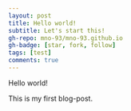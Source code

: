 ```yaml
---
layout: post
title: Hello world!
subtitle: Let's start this!
gh-repo: mno-93/mno-93.github.io
gh-badge: [star, fork, follow]
tags: [test]
comments: true
---
```


Hello world!

This is my first blog-post.

